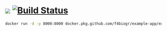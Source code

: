 # ![](https://github.com/f4biogr/example-app/workflows/build-example-app/badge.svg) [![Build Status](https://travis-ci.com/f4biogr/example-app.svg?branch=master)](https://travis-ci.com/f4biogr/example-app)

```sh
docker run -d -p 8000:8000 docker.pkg.github.com/f4biogr/example-app/example-app
```
